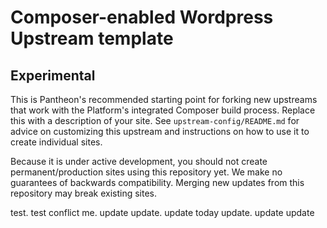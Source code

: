 # Composer-enabled Wordpress Upstream template
## Experimental

This is Pantheon's recommended starting point for forking new upstreams that work with the Platform's integrated
Composer build process. Replace this with a description of your site. See `upstream-config/README.md` for advice
on customizing this upstream and instructions on how to use it to create individual sites.

Because it is under active development, you should not create permanent/production sites using this repository
yet. We make no guarantees of backwards compatibility. Merging new updates from this repository may break existing
sites.

test. test conflict me. update update. update today update. update update
